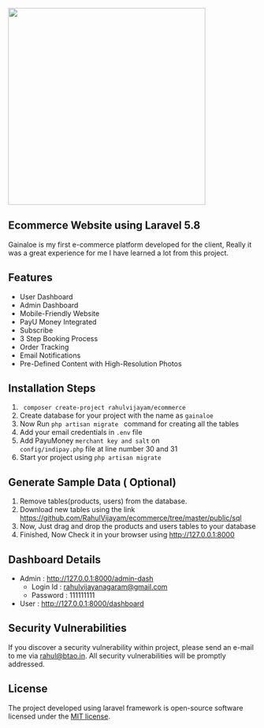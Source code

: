 <p align="left"><img src="https://rahul.btao.in/wp-content/uploads/2021/09/F_Image.jpg" width="400"></p>

 

## Ecommerce Website using Laravel 5.8 

Gainaloe is my first e-commerce platform developed for the client, Really it was a great experience for me I have learned a lot from this project.
## Features
- User Dashboard 
- Admin Dashboard 
- Mobile-Friendly Website
- PayU Money Integrated
- Subscribe 
- 3 Step Booking Process
- Order Tracking 
- Email Notifications
- Pre-Defined Content with High-Resolution Photos 

## Installation Steps 

1.  <code> composer create-project rahulvijayam/ecommerce </code>
2. Create database for  your project with the name as <code>gainaloe</code>
3. Now Run <code>php artisan migrate </code> command for creating all the tables 
4. Add your email credentials in <code>.env</code> file
5. Add PayuMoney <code>merchant key and salt</code> on <code> config/indipay.php</code> file at line number 30 and 31
6. Start yor project using <code>php artisan migrate</code>

## Generate Sample Data ( Optional)
1. Remove tables(products, users) from the  database.
2. Download new tables  using the link https://github.com/RahulVijayam/ecommerce/tree/master/public/sql
3. Now, Just drag and drop the products and users tables to your database
4. Finished, Now Check it in your browser using http://127.0.0.1:8000

## Dashboard Details
- Admin : http://127.0.0.1:8000/admin-dash
    -   Login Id : rahulvijayanagaram@gmail.com
    -   Password : 111111111
- User  : http://127.0.0.1:8000/dashboard 


## Security Vulnerabilities

If you discover a security vulnerability within project, please send an e-mail to me via [rahul@btao.in](mailto:rahul@btao.in). All security vulnerabilities will be promptly addressed.

## License

The project developed using laravel framework is open-source software licensed under the [MIT license](https://opensource.org/licenses/MIT).
